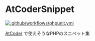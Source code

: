 # AtCoderSnippet

[![.github/workflows/phpunit.yml](https://github.com/siwa32/AtCoderSnippet/actions/workflows/phpunit.yml/badge.svg)](https://github.com/siwa32/AtCoderSnippet/actions/workflows/phpunit.yml)

[AtCoder](https://atcoder.jp/) で使えそうなPHPのスニペット集
